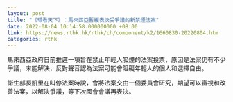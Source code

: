 ```yaml
---
layout: post
title: "《環看天下》︰馬來西亞暫緩表決受爭議的新禁煙法案"
date: 2022-08-04 10:14:58.000000000 +08:00
link: https://news.rthk.hk/rthk/ch/component/k2/1660830-20220804.htm
categories: rthk
---
```


馬來西亞政府日前推遲一項旨在禁止年輕人吸煙的法案投票，原因是法案仍有不少爭議，未能解決，反對聲音認為法案可能會阻礙年輕人的個人和選擇自由。

衛生部長凱里在叫停法案時說，會將法案交由一個委員會研究，期望可以審視和改善法案，以解決爭議，等下次國會會議再表決。

